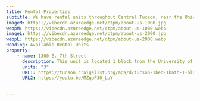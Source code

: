 ```yaml
---
title: Rental Properties
subtitle: We have rental units throughout Central Tucson, near the University of Arizona. See available units below or <a class="link dim" href="/contact">contact us</a> with questions or to apply.
imageM: https://vibecdn.azureedge.net/ctpm/about-us-1000.jpg
webpM: https://vibecdn.azureedge.net/ctpm/about-us-1000.webp
imageL: https://vibecdn.azureedge.net/ctpm/about-us-2000.jpg
webpL: https://vibecdn.azureedge.net/ctpm/about-us-2000.webp
Heading: Available Rental Units
property:
    - name: 1300 E. 7th Street
      description: This unit is located 1 block from the University of Arizona and University Rec Center. It's also 1 mile from 4th Avenue, Banner Medical and downtown. This 1 bed 1 bath casita has its own private yard, an in-unit washer/dryer, 2 split AC units and comes with 1 parking space. Landlord pays for water, sewer and trash. Tenant pays for electricity, gas and all other utilities.
      units: "3"
      URL1: https://tucson.craigslist.org/apa/d/tucson-1bed-1bath-1-block-from-of/7161421043.html
      URL2: https://youtu.be/MZqaP30_LuY
    

---
```




